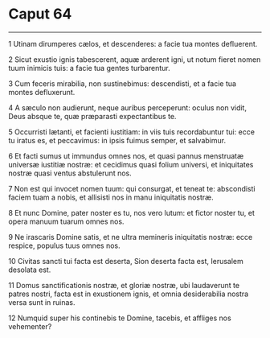 # Caput 64

***

1 Utinam dirumperes cælos, et descenderes: a facie tua montes defluerent.

2 Sicut exustio ignis tabescerent, aquæ arderent igni, ut notum fieret nomen tuum inimicis tuis: a facie tua gentes turbarentur.

3 Cum feceris mirabilia, non sustinebimus: descendisti, et a facie tua montes defluxerunt.

4 A sæculo non audierunt, neque auribus perceperunt: oculus non vidit, Deus absque te, quæ præparasti expectantibus te.

5 Occurristi lætanti, et facienti iustitiam: in viis tuis recordabuntur tui: ecce tu iratus es, et peccavimus: in ipsis fuimus semper, et salvabimur.

6 Et facti sumus ut immundus omnes nos, et quasi pannus menstruatæ universæ iustitiæ nostræ: et cecidimus quasi folium universi, et iniquitates nostræ quasi ventus abstulerunt nos.

7 Non est qui invocet nomen tuum: qui consurgat, et teneat te: abscondisti faciem tuam a nobis, et allisisti nos in manu iniquitatis nostræ.

8 Et nunc Domine, pater noster es tu, nos vero lutum: et fictor noster tu, et opera manuum tuarum omnes nos.

9 Ne irascaris Domine satis, et ne ultra memineris iniquitatis nostræ: ecce respice, populus tuus omnes nos.

10 Civitas sancti tui facta est deserta, Sion deserta facta est, Ierusalem desolata est.

11 Domus sanctificationis nostræ, et gloriæ nostræ, ubi laudaverunt te patres nostri, facta est in exustionem ignis, et omnia desiderabilia nostra versa sunt in ruinas.

12 Numquid super his continebis te Domine, tacebis, et affliges nos vehementer?

